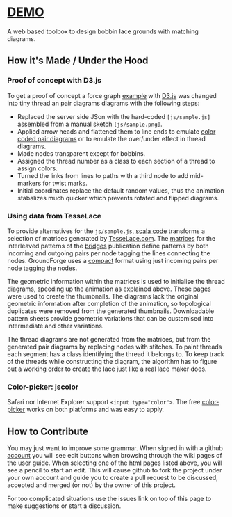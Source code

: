 # [DEMO](https://d-bl.github.io/GroundForge/)
A web based toolbox to design bobbin lace grounds with matching diagrams.

[TesseLace.com]: http://TesseLace.com

## How it's Made / Under the Hood

### Proof of concept with D3.js

To get a proof of concept a force graph [example] with [D3.js] was changed into tiny thread an pair diagrams diagrams with the following steps:

- Replaced the server side JSon with the hard-coded `[js/sample.js]` assembled from a manual sketch `[js/sample.png]`.
- Applied arrow heads and flattened them to line ends to emulate [color coded pair diagrams] or to emulate the over/under effect in thread diagrams.
- Made nodes transparent except for bobbins.
- Assigned the thread number as a class to each section of a thread to assign colors.
- Turned the links from lines to paths with a third node to add mid-markers for twist marks.
- Initial coordinates replace the default random values, thus the animation stabalizes much quicker which prevents rotated and flipped diagrams.

[js/sample.js]: https://github.com/d-bl/GroundForge/blob/7a94b670636a138b1f417c0640561bfb1cbc5fc7/js/sample.js
[js/sample.png]: https://github.com/d-bl/GroundForge/blob/50421a210ee28c73bcdddbc997802d48128ce6b9/js/sample.png

### Using data from TesseLace

To provide alternatives for the `js/sample.js`, [scala code] transforms a selection of matrices generated by [TesseLace.com].
The [matrices] for the interleaved patterns of the [bridges] publication
define patterns by both incoming and outgoing pairs per node tagging the lines connecting the nodes.
GroundForge uses a [compact] format using just incoming pairs per node tagging the nodes.

The geometric information within the matrices is used to initialise the thread diagrams, speeding up the animation as explained above.
These [pages] were used to create the thumbnails.
The diagrams lack the original geometric information after completion of the animation,
so topological duplicates were removed from the generated thumbnails.
Downloadable pattern sheets provide geometric variations that can be customised into intermediate and other variations.

The thread diagrams are not generated from the matrices, but from the generated pair diagrams by replacing nodes with stitches.
To paint threads each segment has a class identifying the thread it belongs to.
To keep track of the threads while constructing the diagram, 
the algorithm has to figure out a working order to create the lace just like a real lace maker does.

[pages]: https://github.com/d-bl/GroundForge/blob/master/src/test/resources/
[compact]: https://d-bl.github.io/GroundForge/images/legend.png
[bridges]: https://tesselace.com/research/bridges2012/
[matrices]: http://web.uvic.ca/~vmi/papers/interleavedpatterns.html
[example]: http://bl.ocks.org/mbostock/4062045
[D3.js]: http://d3js.org/
[color coded pair diagrams]: https://en.wikipedia.org/w/index.php?title=Mesh_grounded_bobbin_lace&oldid=639789191#Worker_pair_versus_two_pair_per_pin
[scala code]: https://github.com/d-bl/GroundForge/tree/master/

### Color-picker: jscolor

Safari nor Internet Explorer support `<input type="color">`. The free [color-picker](http://jscolor.com/) works on both platforms and was easy to apply.

## How to Contribute

You may just want to improve some grammar. 
When signed in with a github [account](https://github.com)
you will see edit buttons when browsing through the wiki pages of the user guide.
When selecting one of the html pages listed above, you will see a pencil to start an edit.
This will cause github to fork the project under your own account and guide you to create a pull request
to be discussed, accepted and merged (or not) by the owner of this project.

For too complicated situations use the issues link on top of this page to make suggestions or start a discussion.